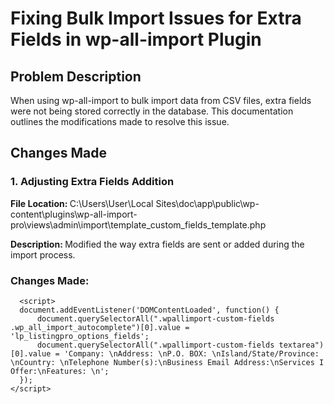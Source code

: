# Fixing Bulk Import Issues for Extra Fields in wp-all-import Plugin


## Problem Description
When using wp-all-import to bulk import data from CSV files, extra fields were not being stored correctly in the database. This documentation outlines the modifications made to resolve this issue.

## Changes Made
### 1. Adjusting Extra Fields Addition
<b>File Location: </b> C:\Users\User\Local Sites\doc\app\public\wp-content\plugins\wp-all-import-pro\views\admin\import\template\_custom_fields_template.php

<b>Description: </b> Modified the way extra fields are sent or added during the import process.


### Changes Made:
  ```
    <script>
    document.addEventListener('DOMContentLoaded', function() {
        document.querySelectorAll(".wpallimport-custom-fields .wp_all_import_autocomplete")[0].value = 'lp_listingpro_options_fields';
        document.querySelectorAll(".wpallimport-custom-fields textarea")[0].value = 'Company: \nAddress: \nP.O. BOX: \nIsland/State/Province: \nCountry: \nTelephone Number(s):\nBusiness Email Address:\nServices I Offer:\nFeatures: \n';
    });
</script>
  ```


